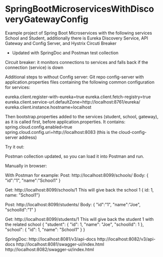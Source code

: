 # SpringBootMicroservicesWithDiscoveryGatewayConfig

Example project of Spring Boot Microservices with the following services School and Student, additionally there is Eureka Discovery Service, API Gateway and Config Server, 
and Hystrix Circuti Breaker

- Updated with SpringDoc and Postman test collection 

Circuit breaker: it monitors connections to services and falls back if the connection (service) is down

Additional steps to without Config server:
Git repo config-server with application.properties files containing the following common configuration for services:

eureka.client.register-with-eureka=true
eureka.client.fetch-registry=true
eureka.client.service-url.defaultZone=http://localhost:8761/eureka/
eureka.client.instance.hostname=localhost

Then bootstrap.properties added to the services (student, school, gateway), as it is called first, before application.properties.
It contains:
spring.cloud.config.enabled=true
spring.cloud.config.uri=http://localhost:8083 (this is the cloud-config-server address)

Try it out:

Postman collection updated, so you can load it into Postman and run.

Manually in browser:

With Postman for example:
Post: http://localhost:8099/schools/ 
Body: { "id":"1", "name":"School1" }

Get: http://localhost:8099/schools/1
This will give back the school 1  { id: 1, name: "School1"}

Post: http://localhost:8099/students/ 
Body: { "id":"1", "name":"Joe", "schoolId":"1" }

Get: http://localhost:8099/students/1 
This will give back the student 1 with the related school { "student": { "id": 1, "name": "Joe", "schoolId": 1 }, "school": { "id": 1, "name": "School1" } }


SpringDoc:
http://localhost:8081/v3/api-docs
http://localhost:8082/v3/api-docs
http://localhost:8081/swagger-ui/index.html
http://localhost:8082/swagger-ui/index.html
